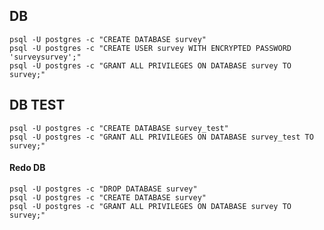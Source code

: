 
## DB
    psql -U postgres -c "CREATE DATABASE survey"
    psql -U postgres -c "CREATE USER survey WITH ENCRYPTED PASSWORD 'surveysurvey';"
    psql -U postgres -c "GRANT ALL PRIVILEGES ON DATABASE survey TO survey;"

## DB TEST
    psql -U postgres -c "CREATE DATABASE survey_test"
    psql -U postgres -c "GRANT ALL PRIVILEGES ON DATABASE survey_test TO survey;"
    
#### Redo DB
    psql -U postgres -c "DROP DATABASE survey"
    psql -U postgres -c "CREATE DATABASE survey"
    psql -U postgres -c "GRANT ALL PRIVILEGES ON DATABASE survey TO survey;"